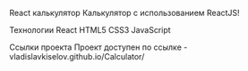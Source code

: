 React калькулятор
Калькулятор с использованием ReactJS!

Технологии
React HTML5 CSS3 JavaScript

Ссылки проекта
Проект доступен по ссылке - vladislavkiselov.github.io/Calculator/
